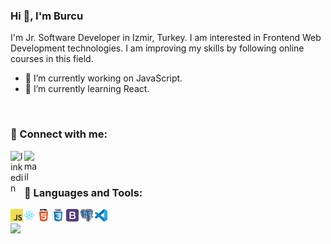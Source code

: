 ### Hi 👋, I'm Burcu

I'm Jr. Software Developer in Izmir, Turkey. I am interested in Frontend Web Development technologies. I am improving my skills by following online courses in this field.

- 🔭 I’m currently working on JavaScript.
- 🌱 I’m currently learning React. 

<br>

### 📩 Connect with me:

<a href="https://in.linkedin.com/in/burcuusaglam/">
<img align="left" alt="linkedin" width="22px" src="https://img.icons8.com/color/48/000000/linkedin.png" />
</a>

<a href="mailto:saglam-burcu@hotmail.com">
<img align="left" alt="mail" width="22px" src="https://img.icons8.com/fluency/48/000000/apple-mail.png" />
</a>

<br>
<br>

### 🔧 Languages and Tools:
<img align="left" height="20" src="https://raw.githubusercontent.com/github/explore/80688e429a7d4ef2fca1e82350fe8e3517d3494d/topics/javascript/javascript.png">

<img align="left" style="margin-right: 3px" height="20" src="https://raw.githubusercontent.com/github/explore/80688e429a7d4ef2fca1e82350fe8e3517d3494d/topics/react/react.png">

<img align="left" style="margin-right: 3px" height="20" src="https://raw.githubusercontent.com/github/explore/80688e429a7d4ef2fca1e82350fe8e3517d3494d/topics/html/html.png">

<img align="left" style="margin-right: 3px" height="20" src="https://raw.githubusercontent.com/github/explore/80688e429a7d4ef2fca1e82350fe8e3517d3494d/topics/css/css.png">

<img align="left" style="margin-right: 3px" height="20" src="https://raw.githubusercontent.com/github/explore/80688e429a7d4ef2fca1e82350fe8e3517d3494d/topics/bootstrap/bootstrap.png">

<img align="left" style="margin-right: 3px"  height="20" src="https://raw.githubusercontent.com/github/explore/80688e429a7d4ef2fca1e82350fe8e3517d3494d/topics/postgresql/postgresql.png">

<img height="20" style="margin-right: 3px"  src="https://raw.githubusercontent.com/github/explore/80688e429a7d4ef2fca1e82350fe8e3517d3494d/topics/visual-studio-code/visual-studio-code.png">

<br>

<img src="https://github-readme-stats.vercel.app/api?username=saglamburcu&&show_icons=true&title_color=ffffff&icon_color=bb2acf&text_color=daf7dc&bg_color=151515">


